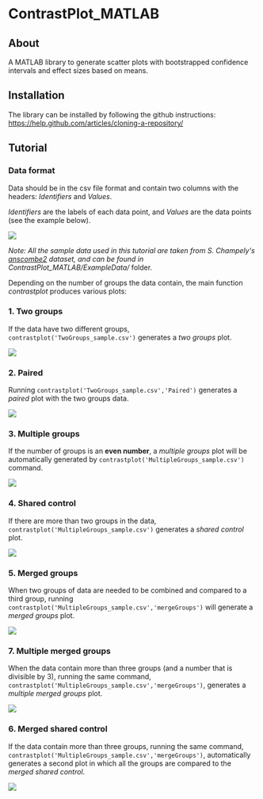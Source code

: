 # ContrastPlot_MATLAB

## About

A MATLAB library to generate scatter plots with bootstrapped confidence intervals and effect sizes based on means.

## Installation

The library can be installed by following the github instructions: https://help.github.com/articles/cloning-a-repository/

## Tutorial

### Data format

Data should be in the csv file format and contain two columns with the headers: *Identifiers* and *Values*.

*Identifiers* are the labels of each data point, and *Values* are the data points (see the example below).

![](https://github.com/ttumkaya/ContrastPlot_MATLAB/blob/master/ExampleData/DataFormat.png)

*Note: All the sample data used in this tutorial are taken from S. Champely's  [anscombe2](https://www.rdocumentation.org/packages/PairedData/versions/0.9.9/topics/anscombe2) dataset, and can be found in ContrastPlot_MATLAB/ExampleData/* folder.

Depending on the number of groups the data contain, the main function *contrastplot* produces various plots:

### 1. Two groups

If the data have two different groups, `contrastplot('TwoGroups_sample.csv')` generates a *two groups* plot.

![](https://github.com/ttumkaya/ContrastPlot_MATLAB/blob/master/ExampleData/IndividualGroups/TwoGroups_sample.png)

### 2. Paired

Running `contrastplot('TwoGroups_sample.csv','Paired')` generates a *paired* plot with the two groups data.

![](https://github.com/ttumkaya/ContrastPlot_MATLAB/blob/master/ExampleData/IndividualGroups/TwoGroupsPaired_sample.png)

### 3. Multiple groups

If the number of groups is an **even number**, a *multiple groups* plot will be automatically generated by `contrastplot('MultipleGroups_sample.csv')` command.  

![](https://github.com/ttumkaya/ContrastPlot_MATLAB/blob/master/ExampleData/IndividualGroups/MultipleGroups.png)

### 4. Shared control

If there are more than two groups in the data, `contrastplot('MultipleGroups_sample.csv')` generates a *shared control* plot.

![](https://github.com/ttumkaya/ContrastPlot_MATLAB/blob/master/ExampleData/IndividualGroups/SharedControls.png)

### 5. Merged groups

When two groups of data are needed to be combined and compared to a third group, running `contrastplot('MultipleGroups_sample.csv','mergeGroups')` will generate a *merged groups* plot.

![](https://github.com/ttumkaya/ContrastPlot_MATLAB/blob/master/ExampleData/MergedGroups/MergedGroups.png)

### 7. Multiple merged groups

When the data contain more than three groups (and a number that is divisible by 3), running the same command, `contrastplot('MultipleGroups_sample.csv','mergeGroups')`, generates a *multiple merged groups* plot.

![](https://github.com/ttumkaya/ContrastPlot_MATLAB/blob/master/ExampleData/MergedGroups/MultipleMergedGroups.png)

### 6. Merged shared control

If the data contain more than three groups, running the same command, `contrastplot('MultipleGroups_sample.csv','mergeGroups')`, automatically generates a second plot in which all the groups are compared to the *merged shared control*.

![](https://github.com/ttumkaya/ContrastPlot_MATLAB/blob/master/ExampleData/MergedGroups/MergedSharedControl.png)
